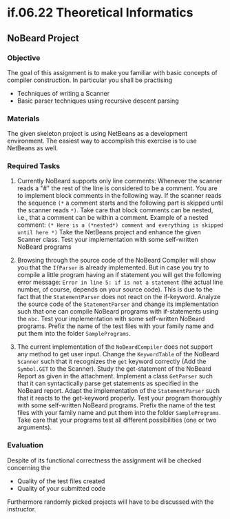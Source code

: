 # if.06.22 Theoretical Informatics

## NoBeard Project

### Objective
The goal of this assignment is to make you familiar with basic concepts of compiler construction. In particular you shall be practising

- Techniques of writing a Scanner
- Basic parser techniques using recursive descent parsing

### Materials
The given skeleton project is using NetBeans as a development environment. The easiest way to accomplish this exercise is to use NetBeans as well.

### Required Tasks

1. Currently NoBeard supports only line comments: Whenever the scanner reads a "#" the rest of the line is considered to be a comment.
You are to implement block comments in the following way. If the scanner reads the sequence ``(*`` a comment starts and the following part is skipped until the scanner reads ``*)``. Take care that block comments can be nested, i.e., that a comment can be within a comment. Example of a nested comment:
``(* Here is a (*nested*) comment and everything is skipped until here *)``
Take the NetBeans project and enhance the given Scanner class.
Test your implementation with some self-written NoBeard programs

2. Browsing through the source code of the NoBeard Compiler will show you that the ``IfParser`` is already implemented. But in case you try to compile a little program having an if statement you will get the following error message: ``Error in line 5: if is not a statement`` (the actual line number, of course, depends on your source code). This is due to the fact that the ``StatementParser`` does not react on the if-keyword.
Analyze the source code of the ``StatementParser`` and change its implementation such that one can compile NoBeard programs with if-statements using the ``nbc``.
Test your implementation with some self-written NoBeard programs. Prefix the name of the test files with your family name and put them into the folder ``SamplePrograms``.

3. The current implementation of the ``NoBeardCompiler`` does not support any method to get user input. Change the ``KeywordTable`` of the NoBeard ``Scanner`` such that it recognizes the ``get`` keyword correctly (Add the ``Symbol.GET`` to the Scanner).
Study the get-statement of the NoBeard Report as given in the attachment. Implement a class ``GetParser`` such that it can syntactically parse get statements as specified in the NoBeard report.
Adapt the implementation of the ``StatementParser`` such that it reacts to the get-keyword properly.
Test your program thoroughly with some self-written NoBeard programs. Prefix the name of the test files with your family name and put them into the folder ``SamplePrograms``. Take care that your programs test all different possibilities (one or two arguments).

### Evaluation
Despite of its functional correctness the assignment will be checked concerning the

- Quality of the test files created
- Quality of your submitted code

Furthermore randomly picked projects will have to be discussed with the instructor.
